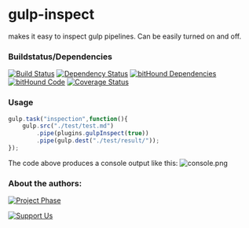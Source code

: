 # gulp-inspect
makes it easy to inspect gulp pipelines. Can be easily turned on and off.

### Buildstatus/Dependencies
[![Build Status](https://travis-ci.org/pushrocks/gulp-inspect.svg?branch=master)](https://travis-ci.org/pushrocks/gulp-inspect)
[![Dependency Status](https://david-dm.org/pushrocks/gulp-inspect.svg)](https://david-dm.org/pushrocks/gulp-inspect)
[![bitHound Dependencies](https://www.bithound.io/github/pushrocks/gulp-inspect/badges/dependencies.svg)](https://www.bithound.io/github/pushrocks/gulp-inspect/master/dependencies/npm)
[![bitHound Code](https://www.bithound.io/github/pushrocks/gulp-inspect/badges/code.svg)](https://www.bithound.io/github/pushrocks/gulp-inspect)
[![Coverage Status](https://coveralls.io/repos/github/pushrocks/gulp-inspect/badge.svg?branch=master)](https://coveralls.io/github/pushrocks/gulp-inspect?branch=master)

### Usage

```javascript
gulp.task("inspection",function(){
    gulp.src("./test/test.md")
        .pipe(plugins.gulpInspect(true))
        .pipe(gulp.dest("./test/result/"));
});
```

The code above produces a console output like this:
![console.png](https://mediaserve.lossless.digital/github.com/pushrocks/gulp-inspect/console.png)

### About the authors:
[![Project Phase](https://mediaserve.lossless.digital/lossless.de/img/createdby_github.svg)](https://lossless.com/)

[![Support Us](https://img.shields.io/badge/Support%20us-PayPal-blue.svg)](https://paypal.me/lossless)